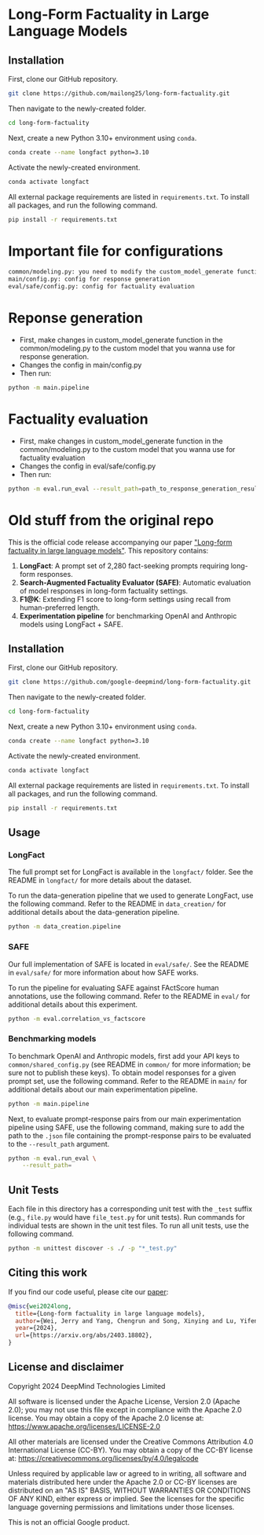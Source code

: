 # Long-Form Factuality in Large Language Models

## Installation

First, clone our GitHub repository.

```bash
git clone https://github.com/mailong25/long-form-factuality.git
```

Then navigate to the newly-created folder.
```bash
cd long-form-factuality
```

Next, create a new Python 3.10+ environment using `conda`.

```bash
conda create --name longfact python=3.10
```

Activate the newly-created environment.

```bash
conda activate longfact
```

All external package requirements are listed in `requirements.txt`.
To install all packages, and run the following command.

```bash
pip install -r requirements.txt
```


# Important file for configurations

```bash
common/modeling.py: you need to modify the custom_model_generate function to adapt to your custom LLM model.
main/config.py: config for response generation
eval/safe/config.py: config for factuality evaluation
```

# Reponse generation
 - First, make changes in custom_model_generate function in the common/modeling.py to the custom model that you wanna use for response generation.
 - Changes the config in main/config.py
 - Then run:
```bash
python -m main.pipeline
```
# Factuality evaluation
 - First, make changes in custom_model_generate function in the common/modeling.py to the custom model that you wanna use for factuality evaluation
 - Changes the config in eval/safe/config.py
 - Then run:
```bash
python -m eval.run_eval --result_path=path_to_response_generation_result.json --eval_side1=False --eval_side2=True --parallelize=True --max_claim=-1
```


# Old stuff from the original repo

This is the official code release accompanying our paper ["Long-form factuality in large language models"](https://arxiv.org/abs/2403.18802).
This repository contains:

1. **LongFact**: A prompt set of 2,280 fact-seeking prompts requiring long-form responses.
2. **Search-Augmented Factuality Evaluator (SAFE)**: Automatic evaluation of model responses in long-form factuality settings.
3. **F1@K**: Extending F1 score to long-form settings using recall from human-preferred length.
4. **Experimentation pipeline** for benchmarking OpenAI and Anthropic models using LongFact + SAFE.

## Installation

First, clone our GitHub repository.

```bash
git clone https://github.com/google-deepmind/long-form-factuality.git
```

Then navigate to the newly-created folder.
```bash
cd long-form-factuality
```

Next, create a new Python 3.10+ environment using `conda`.

```bash
conda create --name longfact python=3.10
```

Activate the newly-created environment.

```bash
conda activate longfact
```

All external package requirements are listed in `requirements.txt`.
To install all packages, and run the following command.

```bash
pip install -r requirements.txt
```

## Usage
### LongFact
The full prompt set for LongFact is available in the `longfact/` folder.
See the README in `longfact/` for more details about the dataset.

To run the data-generation pipeline that we used to generate LongFact, use the following command.
Refer to the README in `data_creation/` for additional details about the data-generation pipeline.

```bash
python -m data_creation.pipeline
```

### SAFE
Our full implementation of SAFE is located in `eval/safe/`.
See the README in `eval/safe/` for more information about how SAFE works.

To run the pipeline for evaluating SAFE against FActScore human annotations, use the following command.
Refer to the README in `eval/` for additional details about this experiment.

```bash
python -m eval.correlation_vs_factscore
```

### Benchmarking models
To benchmark OpenAI and Anthropic models, first add your API keys to `common/shared_config.py` (see README in `common/` for more information; be sure not to publish these keys).
To obtain model responses for a given prompt set, use the following command.
Refer to the README in `main/` for additional details about our main experimentation pipeline.

```bash
python -m main.pipeline
```

Next, to evaluate prompt-response pairs from our main experimentation pipeline using SAFE, use the following command, making sure to add the path to the `.json` file containing the prompt-response pairs to be evaluated to the `--result_path` argument.

```bash
python -m eval.run_eval \
    --result_path=
```

## Unit Tests

Each file in this directory has a corresponding unit test with the `_test` suffix (e.g., `file.py` would have `file_test.py` for unit tests).
Run commands for individual tests are shown in the unit test files.
To run all unit tests, use the following command.

```bash
python -m unittest discover -s ./ -p "*_test.py"
```

## Citing this work

If you find our code useful, please cite our [paper](https://arxiv.org/abs/2403.18802):

```bibtex
@misc{wei2024long,
  title={Long-form factuality in large language models},
  author={Wei, Jerry and Yang, Chengrun and Song, Xinying and Lu, Yifeng and Hu, Nathan and Huang, Jie and Tran, Dustin and Peng, Daiyi and Liu, Ruibo and Huang, Da and Du, Cosmo and Le, Quoc V.},
  year={2024},
  url={https://arxiv.org/abs/2403.18802},
}
```

## License and disclaimer

Copyright 2024 DeepMind Technologies Limited

All software is licensed under the Apache License, Version 2.0 (Apache 2.0);
you may not use this file except in compliance with the Apache 2.0 license.
You may obtain a copy of the Apache 2.0 license at:
https://www.apache.org/licenses/LICENSE-2.0

All other materials are licensed under the Creative Commons Attribution 4.0
International License (CC-BY). You may obtain a copy of the CC-BY license at:
https://creativecommons.org/licenses/by/4.0/legalcode

Unless required by applicable law or agreed to in writing, all software and
materials distributed here under the Apache 2.0 or CC-BY licenses are
distributed on an "AS IS" BASIS, WITHOUT WARRANTIES OR CONDITIONS OF ANY KIND,
either express or implied. See the licenses for the specific language governing
permissions and limitations under those licenses.

This is not an official Google product.
